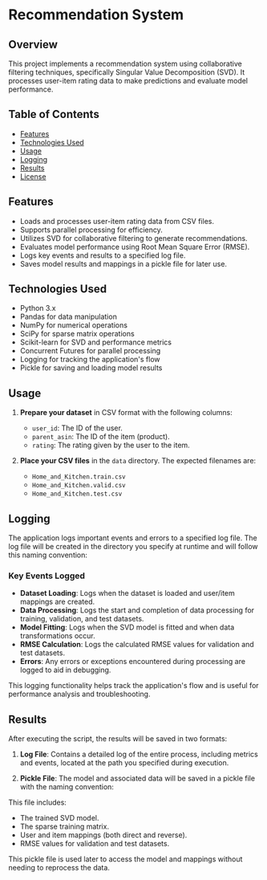 # Recommendation System

## Overview
This project implements a recommendation system using collaborative filtering techniques, specifically Singular Value Decomposition (SVD). It processes user-item rating data to make predictions and evaluate model performance.

## Table of Contents
- [Features](#features)
- [Technologies Used](#technologies-used)
- [Usage](#usage)
- [Logging](#logging)
- [Results](#results)
- [License](#license)

## Features
- Loads and processes user-item rating data from CSV files.
- Supports parallel processing for efficiency.
- Utilizes SVD for collaborative filtering to generate recommendations.
- Evaluates model performance using Root Mean Square Error (RMSE).
- Logs key events and results to a specified log file.
- Saves model results and mappings in a pickle file for later use.

## Technologies Used
- Python 3.x
- Pandas for data manipulation
- NumPy for numerical operations
- SciPy for sparse matrix operations
- Scikit-learn for SVD and performance metrics
- Concurrent Futures for parallel processing
- Logging for tracking the application's flow
- Pickle for saving and loading model results

## Usage
1. **Prepare your dataset** in CSV format with the following columns:
   - `user_id`: The ID of the user.
   - `parent_asin`: The ID of the item (product).
   - `rating`: The rating given by the user to the item.

2. **Place your CSV files** in the `data` directory. The expected filenames are:
   - `Home_and_Kitchen.train.csv`
   - `Home_and_Kitchen.valid.csv`
   - `Home_and_Kitchen.test.csv`

## Logging
The application logs important events and errors to a specified log file. The log file will be created in the directory you specify at runtime and will follow this naming convention:

### Key Events Logged
- **Dataset Loading**: Logs when the dataset is loaded and user/item mappings are created.
- **Data Processing**: Logs the start and completion of data processing for training, validation, and test datasets.
- **Model Fitting**: Logs when the SVD model is fitted and when data transformations occur.
- **RMSE Calculation**: Logs the calculated RMSE values for validation and test datasets.
- **Errors**: Any errors or exceptions encountered during processing are logged to aid in debugging.

This logging functionality helps track the application's flow and is useful for performance analysis and troubleshooting.

## Results
After executing the script, the results will be saved in two formats:

1. **Log File**: Contains a detailed log of the entire process, including metrics and events, located at the path you specified during execution.

2. **Pickle File**: The model and associated data will be saved in a pickle file with the naming convention:

This file includes:
- The trained SVD model.
- The sparse training matrix.
- User and item mappings (both direct and reverse).
- RMSE values for validation and test datasets.

This pickle file is used later to access the model and mappings without needing to reprocess the data.


